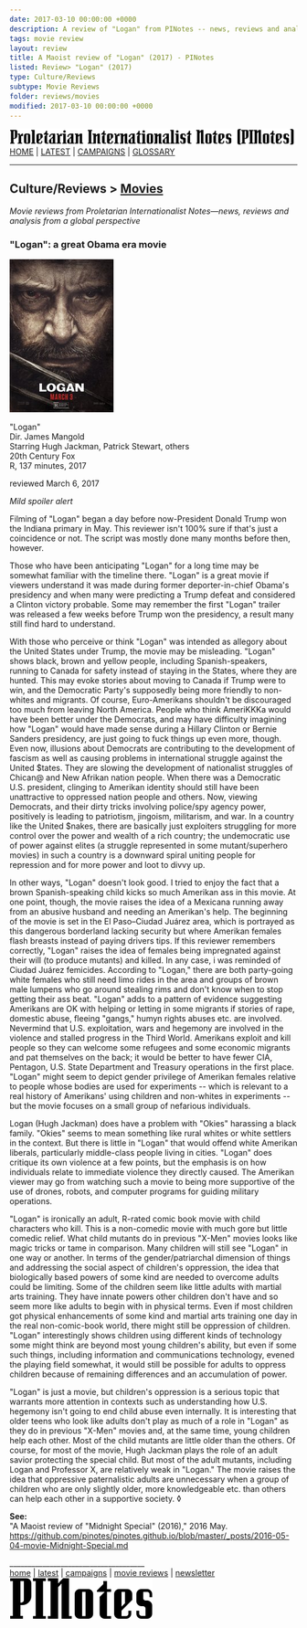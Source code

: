```yaml
---
date: 2017-03-10 00:00:00 +0000
description: A review of "Logan" from PINotes -- news, reviews and analysis from a Maoist global perspective
tags: movie review
layout: review
title: A Maoist review of "Logan" (2017) - PINotes
listed: Review> "Logan" (2017)
type: Culture/Reviews
subtype: Movie Reviews
folder: reviews/movies
modified: 2017-03-10 00:00:00 +0000
---
```

<div class="hide"><p id="banner-md"><a href="../index.md"><img src="../_layouts/images/banner_small_600.png" alt="Proletarian Internationalist Notes (PINotes)" /></a><br /><a href="../index.md">HOME</a> | <a href="../pages/latest.md">LATEST</a> | <a href="../pages/agitation/index.md">CAMPAIGNS</a> | <a href="../pages/glossary/index.md">GLOSSARY</a></p><hr /><h2>Culture/Reviews &gt; <a href="../reviews/movies/index.md">Movies</a></h2></div><p id="area-description"><i>Movie reviews from Proletarian Internationalist Notes&mdash;news, reviews and analysis from a global perspective</i></p><div class="hide"></div>

### "Logan": a great Obama era movie

![Logan movie poster](../pages/images/2017-03-10-movie-Logan.jpg)

"Logan"<br />
Dir. James Mangold<br />
Starring Hugh Jackman, Patrick Stewart, others<br />
20th Century Fox<br />
R, 137 minutes, 2017

<span id="byline">reviewed March 6, 2017</span>

*Mild spoiler alert*

Filming of "Logan" began a day before now-President Donald Trump won the Indiana primary in May. This reviewer isn't 100% sure if that's just a coincidence or not. The script was mostly done many months before then, however.

Those who have been anticipating "Logan" for a long time may be somewhat familiar with the timeline there. "Logan" is a great movie if viewers understand it was made during former deporter-in-chief Obama's presidency and when many were predicting a Trump defeat and considered a Clinton victory probable. Some may remember the first "Logan" trailer was released a few weeks before Trump won the presidency, a result many still find hard to understand.

With those who perceive or think "Logan" was intended as allegory about the United States under Trump, the movie may be misleading. "Logan" shows black, brown and yellow people, including Spanish-speakers, running to Canada for safety instead of staying in the States, where they are hunted. This may evoke stories about moving to Canada if Trump were to win, and the Democratic Party's supposedly being more friendly to non-whites and migrants. Of course, Euro-Amerikans shouldn't be discouraged too much from leaving North America. People who think AmeriKKKa would have been better under the Democrats, and may have difficulty imagining how "Logan" would have made sense during a Hillary Clinton or Bernie Sanders presidency, are just going to fuck things up even more, though. Even now, illusions about Democrats are contributing to the development of fascism as well as causing problems in international struggle against the United $tates. They are slowing the development of nationalist struggles of Chican@ and New Afrikan nation people. When there was a Democratic U.S. president, clinging to Amerikan identity should still have been unattractive to oppressed nation people and others. Now, viewing Democrats, and their dirty tricks involving police/spy agency power, positively is leading to patriotism, jingoism, militarism, and war. In a country like the United $nakes, there are basically just exploiters struggling for more control over the power and wealth of a rich country; the undemocratic use of power against elites (a struggle represented in some mutant/superhero movies) in such a country is a downward spiral uniting people for repression and for more power and loot to divvy up.

In other ways, "Logan" doesn't look good. I tried to enjoy the fact that a brown Spanish-speaking child kicks so much Amerikan ass in this movie. At one point, though, the movie raises the idea of a Mexicana running away from an abusive husband and needing an Amerikan's help. The beginning of the movie is set in the El Paso–Ciudad Juárez area, which is portrayed as this dangerous borderland lacking security but where Amerikan females flash breasts instead of paying drivers tips. If this reviewer remembers correctly, "Logan" raises the idea of females being impregnated against their will (to produce mutants) and killed. In any case, i was reminded of Ciudad Juárez femicides. According to "Logan," there are both party-going white females who still need limo rides in the area and groups of brown male lumpens who go around stealing rims and don't know when to stop getting their ass beat. "Logan" adds to a pattern of evidence suggesting Amerikans are OK with helping or letting in some migrants if stories of rape, domestic abuse, fleeing "gangs," humyn rights abuses etc. are involved. Nevermind that U.S. exploitation, wars and hegemony are involved in the violence and stalled progress in the Third World. Amerikans exploit and kill people so they can welcome some refugees and some economic migrants and pat themselves on the back; it would be better to have fewer CIA, Pentagon, U.S. State Department and Treasury operations in the first place. "Logan" might seem to depict gender privilege of Amerikan females relative to people whose bodies are used for experiments -- which is relevant to a real history of Amerikans' using children and non-whites in experiments -- but the movie focuses on a small group of nefarious individuals.

Logan (Hugh Jackman) does have a problem with "Okies" harassing a black family. "Okies" seems to mean something like rural whites or white settlers in the context. But there is little in "Logan" that would offend white Amerikan liberals, particularly middle-class people living in cities. "Logan" does critique its own violence at a few points, but the emphasis is on how individuals relate to immediate violence they directly caused. The Amerikan viewer may go from watching such a movie to being more supportive of the use of drones, robots, and computer programs for guiding military operations.

"Logan" is ironically an adult, R-rated comic book movie with child characters who kill. This is a non-comedic movie with much gore but little comedic relief. What child mutants do in previous "X-Men" movies looks like magic tricks or tame in comparison. Many children will still see "Logan" in one way or another. In terms of the gender/patriarchal dimension of things and addressing the social aspect of children's oppression, the idea that biologically based powers of some kind are needed to overcome adults could be limiting. Some of the children seem like little adults with martial arts training. They have innate powers other children don't have and so seem more like adults to begin with in physical terms. Even if most children got physical enhancements of some kind and martial arts training one day in the real non-comic-book world, there might still be oppression of children. "Logan" interestingly shows children using different kinds of technology some might think are beyond most young children's ability, but even if some such things, including information and communications technology, evened the playing field somewhat, it would still be possible for adults to oppress children because of remaining differences and an accumulation of power.

"Logan" is just a movie, but children's oppression is a serious topic that warrants more attention in contexts such as understanding how U.S. hegemony isn't going to end child abuse even internally. It is interesting that older teens who look like adults don't play as much of a role in "Logan" as they do in previous "X-Men" movies and, at the same time, young children help each other. Most of the child mutants are little older than the others. Of course, for most of the movie, Hugh Jackman plays the role of an adult savior protecting the special child. But most of the adult mutants, including Logan and Professor X, are relatively weak in "Logan." The movie raises the idea that oppressive paternalistic adults are unnecessary when a group of children who are only slightly older, more knowledgeable etc. than others can help each other in a supportive society. &loz;

<b>See:</b><br />
"A Maoist review of "Midnight Special" (2016)," 2016 May. <a href="https://github.com/pinotes/pinotes.github.io/blob/master/_posts/2016-05-04-movie-Midnight-Special.md" target="_blank">https://github.com/pinotes/pinotes.github.io/blob/master/_posts/2016-05-04-movie-Midnight-Special.md</a>

<div class="hide"></div><div class="hide"><p>_____________________________________<br /><a href="../index.md">home</a> | <a href="../pages/latest.md">latest</a> | <a href="../pages/agitation/index.md">campaigns</a> | <a href="../reviews/movies/index.md">movie reviews</a> | <a href="../pages/newsletter/index.md">newsletter</a><br /><a href="../index.md"><img src="../_layouts/images/logo_250.png" alt="PINotes" /></a></p></div>
